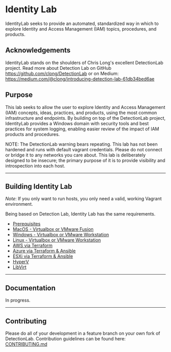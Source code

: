 # Identity Lab

IdentityLab seeks to provide an automated, standardized way in which to explore Identity and Access Management (IAM) topics, procedures, and products.

## Acknowledgements

IdentityLab stands on the shoulders of Chris Long's excellent DetectionLab project. Read more about Detection Lab on GitHub https://github.com/clong/DetectionLab or on Medium: https://medium.com/@clong/introducing-detection-lab-61db34bed6ae

## Purpose
This lab seeks to allow the user to explore Identity and Access Management (IAM) concepts, ideas, practices, and products, using the most common infrastructure and endpoints. By building on top of the DetectionLab project, IdentityLab provides a Windows domain with security tools and best practices for system logging, enabling easier review of the impact of IAM products and procedures.

NOTE: The DetectionLab warning bears repeating. This lab has not been hardened and runs with default vagrant credentials. Please do not connect or bridge it to any networks you care about. This lab is deliberately designed to be insecure; the primary purpose of it is to provide visibility and introspection into each host.

---

## Building Identity Lab

*Note*: If you only want to run hosts, you only need a valid, working Vagrant environment.

Being based on Detection Lab, Identity Lab has the same requirements.

* [Prerequisites](https://www.detectionlab.network/introduction/prerequisites/)
* [MacOS - Virtualbox or VMware Fusion](https://www.detectionlab.network/deployment/macosvm/)
* [Windows - Virtualbox or VMware Workstation](https://www.detectionlab.network/deployment/windowsvm/)
* [Linux - Virtualbox or VMware Workstation](https://www.detectionlab.network/deployment/linuxvm/)
* [AWS via Terraform](https://www.detectionlab.network/deployment/aws/)
* [Azure via Terraform & Ansible](https://www.detectionlab.network/deployment/azure/)
* [ESXi via Terraform & Ansible](https://www.detectionlab.network/deployment/esxi/)
* [HyperV](https://www.detectionlab.network/deployment/hyperv/)
* [LibVirt](https://www.detectionlab.network/deployment/libvirt/)

---

## Documentation

In progress.

---

## Contributing
Please do all of your development in a feature branch on your own fork of DetectionLab.
Contribution guidelines can be found here: [CONTRIBUTING.md](./CONTRIBUTING.md)
